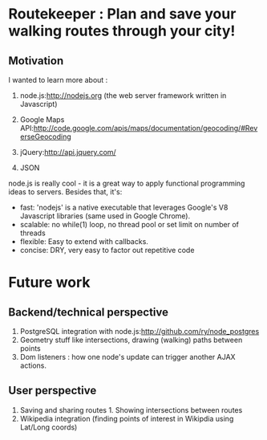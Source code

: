 # Routekeeper : Plan and save your walking routes through your city! 

## Motivation

I wanted to learn more about :

1. node.js:http://nodejs.org (the web server framework written in Javascript)

1. Google Maps API:http://code.google.com/apis/maps/documentation/geocoding/#ReverseGeocoding
1. jQuery:http://api.jquery.com/
1. JSON

node.js is really cool - it is a great way to apply functional
programming ideas to servers. Besides that, it's:

* fast: 'nodejs' is a native executable that leverages Google's V8 Javascript libraries (same used in Google Chrome).
* scalable: no while(1) loop, no thread pool or set limit on number of threads
* flexible: Easy to extend with callbacks.
* concise: DRY, very easy to factor out repetitive code

# Future work

## Backend/technical perspective

1. PostgreSQL integration with node.js:http://github.com/ry/node_postgres
2. Geometry stuff like intersections, drawing (walking) paths between points
3. Dom listeners : how one node's update can trigger another AJAX actions.

## User perspective

1. Saving and sharing routes 1. Showing intersections between routes
1. Wikipedia integration (finding points of interest in Wikipdia using
Lat/Long coords)

